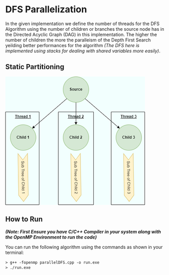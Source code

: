 # DFS Parallelization
In the given implementation we define the number of threads for the DFS Algorithm using the number of children or branches the source node has in the Directed Acyclic Graph (DAG) in this implementation. The higher the number of children the more the paralleism of the Depth First Search yeilding better performances for the algorithm *(The DFS here is implemented using stacks for dealing with shared variables more easily)*.

## Static Partitioning
![](DFS_Parallelization/DFS_Parallel.png)

## How to Run
***(Note: First Ensure you have C/C++ Compiler in your system along with the OpenMP Environment to run the code)***

You can run the following algorithm using the commands as shown in your terminal:
```
> g++ -fopenmp parallelDFS.cpp -o run.exe
> ./run.exe
```

